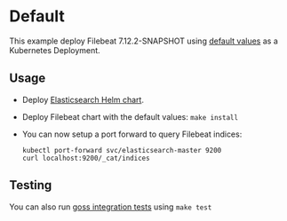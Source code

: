 # Default

This example deploy Filebeat 7.12.2-SNAPSHOT using [default values][] as a Kubernetes Deployment.


## Usage

* Deploy [Elasticsearch Helm chart][].

* Deploy Filebeat chart with the default values: `make install`

* You can now setup a port forward to query Filebeat indices:

  ```
  kubectl port-forward svc/elasticsearch-master 9200
  curl localhost:9200/_cat/indices
  ```


## Testing

You can also run [goss integration tests][] using `make test`


[elasticsearch helm chart]: https://github.com/elastic/helm-charts/tree/master/elasticsearch/examples/default/
[goss integration tests]: https://github.com/elastic/helm-charts/tree/master/filebeat/examples/deployment/test/goss.yaml
[default values]: https://github.com/elastic/helm-charts/tree/master/filebeat/values.yaml
